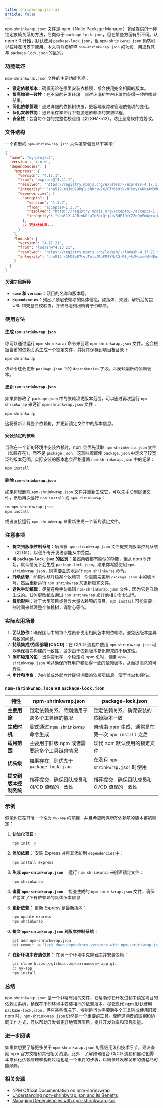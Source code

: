 ```yaml
---
title: shrinkwrap.json-ai
article: false
---
```


`npm-shrinkwrap.json` 文件是 npm（Node Package Manager）曾经提供的一种锁定依赖关系的方法，它类似于 `package-lock.json`，但在某些方面有所不同。从 npm 5.0 开始，默认使用 `package-lock.json`，但 `npm-shrinkwrap.json` 仍然可以在特定场景下使用。本文将详细解释 `npm-shrinkwrap.json` 的功能、用途及其与 `package-lock.json` 的区别。

### 功能概述

`npm-shrinkwrap.json` 文件的主要功能包括：

- **锁定依赖版本**：确保无论在哪里安装依赖项，都会使用完全相同的版本。
- **提高构建一致性**：在不同的开发环境、测试环境和生产环境中获得一致的构建结果。
- **简化依赖管理**：通过详细的依赖树快照，更容易跟踪和管理依赖项的变化。
- **优化安装性能**：通过缓存和并行下载加速依赖项的安装过程。
- **安全性**：包含每个包的完整性校验值（如 SHA-512），防止恶意软件或篡改。

### 文件结构

一个典型的 `npm-shrinkwrap.json` 文件通常包含以下字段：

```json
{
  "name": "my-project",
  "version": "1.0.0",
  "dependencies": {
    "express": {
      "version": "4.17.1",
      "from": "express@^4.17.1",
      "resolved": "https://registry.npmjs.org/express/-/express-4.17.1.tgz",
      "integrity": "sha512-mHJ9O79RqluphRrcw2X/GTh3k9tVv8YcoyY4Kkh4WDMUYKRZUq0h1o0w2rrrxBqM7L...",
      "dependencies": {
        "accepts": {
          "version": "1.3.7",
          "from": "accepts@~1.3.7",
          "resolved": "https://registry.npmjs.org/accepts/-/accepts-1.3.7.tgz",
          "integrity": "sha512-AJRrmNRLaTq6aiQfjzeV3dPIOfC7ZnQmFmDg+4iWrnnI..."
        },
        // 更多依赖项...
      }
    },
    "lodash": {
      "version": "4.17.21",
      "from": "lodash@^4.17.21",
      "resolved": "https://registry.npmjs.org/lodash/-/lodash-4.17.21.tgz",
      "integrity": "sha512-v2kDEe57lecTulaJRu8MSYNyl2rR5j+k/Mazc/bNNEn/PappfS..."
    }
  }
}
```

#### 关键字段解释

- **`name` 和 `version`**：项目的名称和版本号。
- **`dependencies`**：列出了顶层依赖项的具体信息，如版本、来源、解析后的包 URL 和完整性校验值，并递归地列出所有子依赖项。

### 使用方法

#### 生成 `npm-shrinkwrap.json`

你可以通过运行 `npm shrinkwrap` 命令来创建 `npm-shrinkwrap.json` 文件。这会根据当前的依赖关系生成一个锁定文件，并将其保存到项目根目录下：

```bash
npm shrinkwrap
```

该命令还会更新 `package.json` 中的 `dependencies` 字段，以反映最新的依赖版本。

#### 更新 `npm-shrinkwrap.json`

如果你修改了 `package.json` 中的依赖项或版本范围，可以通过再次运行 `npm shrinkwrap` 来更新 `npm-shrinkwrap.json` 文件：

```bash
npm shrinkwrap
```

这将重新计算整个依赖树，并更新锁定文件中的版本信息。

#### 安装锁定的依赖

当你在一个新的环境中安装依赖时，npm 会优先读取 `npm-shrinkwrap.json` 文件（如果存在），而不是 `package.json`。这意味着即使 `package.json` 中定义了较宽泛的版本范围，实际安装的版本也会严格遵循 `npm-shrinkwrap.json` 中的记录：

```bash
npm install
```

#### 删除 `npm-shrinkwrap.json`

如果你想删除 `npm-shrinkwrap.json` 文件并重新生成它，可以先手动删除该文件，然后再次运行 `npm install` 或 `npm shrinkwrap`：

```bash
rm npm-shrinkwrap.json
npm install
```

或者直接运行 `npm shrinkwrap` 来重新生成一个新的锁定文件。

### 注意事项

- **提交到版本控制系统**：确保将 `npm-shrinkwrap.json` 文件提交到版本控制系统（如 Git），以便所有开发者都能从中受益。
- **与 `package-lock.json` 的区别**：虽然两者都有类似的功能，但从 npm 5 开始，默认情况下会生成 `package-lock.json`。如果你希望使用 `npm-shrinkwrap.json`，则需要显式地运行 `npm shrinkwrap` 命令。
- **升级依赖**：如果你想升级某个依赖项，你需要先更新 `package.json` 中的版本号，然后重新运行 `npm shrinkwrap` 来更新锁定文件。
- **避免手动编辑**：尽量避免手动编辑 `npm-shrinkwrap.json` 文件，因为它是自动生成的。任何更改都应通过 `npm shrinkwrap` 或其他相关命令进行。
- **性能影响**：对于大型项目或包含大量依赖项的项目，`npm install` 可能需要一些时间来处理整个依赖树，请耐心等待。

### 实际应用场景

1. **团队协作**：确保团队中的每个成员都使用相同版本的依赖项，避免因版本差异导致的问题。
2. **持续集成/持续部署 (CI/CD)**：在 CI/CD 流程中使用 `npm-shrinkwrap.json` 可以确保每次构建的一致性，减少由于依赖版本变化带来的不确定性。
3. **发布稳定的包**：当你要发布一个稳定的 npm 包时，使用 `npm-shrinkwrap.json` 可以确保所有用户都获得一致的依赖版本，从而提高包的可靠性。
4. **审计和审查**：为内部或外部审计提供详细的依赖项信息，便于审查和评估。

### `npm-shrinkwrap.json` vs `package-lock.json`

| 特性                   | npm-shrinkwrap.json                         | package-lock.json                                  |
| ---------------------- | ------------------------------------------- | -------------------------------------------------- |
| **主要用途**           | 锁定依赖关系，特别适用于跨多个工具链的情况  | 锁定依赖关系，确保安装的依赖版本一致               |
| **生成时机**           | 显式通过 `npm shrinkwrap` 命令生成          | 自动由 npm 生成，通常是在第一次 `npm install` 之后 |
| **适用范围**           | 主要用于旧版 npm 或者需要跨多个工具链的情况 | 现代 npm 默认使用的锁定文件                        |
| **优先级**             | 如果存在，则优先于 `package-lock.json`      | 在没有 `npm-shrinkwrap.json` 时使用                |
| **提交到版本控制系统** | 推荐提交，确保团队成员和 CI/CD 流程的一致性 | 推荐提交，确保团队成员和 CI/CD 流程的一致性        |

### 示例

假设你正在开发一个名为 `my-app` 的项目，并且希望确保所有依赖项的版本都被锁定：

1. **初始化项目**：
   ```bash
   npm init -y
   ```

2. **添加依赖**：
   安装 Express 并将其添加到 `dependencies` 中：
   ```bash
   npm install express
   ```

3. **生成 `npm-shrinkwrap.json`**：
   运行 `npm shrinkwrap` 来创建锁定文件：
   ```bash
   npm shrinkwrap
   ```

4. **查看 `npm-shrinkwrap.json`**：
   检查生成的 `npm-shrinkwrap.json` 文件，确保它包含了所有依赖项的具体版本信息。

5. **更新依赖**：
   更新 Express 到最新版本：
   ```bash
   npm update express
   npm shrinkwrap
   ```

6. **提交 `npm-shrinkwrap.json` 到版本控制系统**：
   ```bash
   git add npm-shrinkwrap.json
   git commit -m "Lock down dependency versions with npm-shrinkwrap.json"
   ```

7. **在新环境中安装依赖**：
   在另一个环境中克隆仓库并安装依赖：
   ```bash
   git clone https://github.com/username/my-app.git
   cd my-app
   npm install
   ```

### 总结

`npm-shrinkwrap.json` 是一个非常有用的文件，它帮助你在开发过程中锁定项目的依赖关系树，确保在不同环境中安装相同的依赖版本。尽管现代 npm 默认使用 `package-lock.json`，但在某些情况下，特别是当你需要跨多个工具链或使用旧版 npm 时，`npm-shrinkwrap.json` 仍然是一个重要的工具。理解这两者的区别和协同工作方式，可以帮助开发者更好地管理项目，提升开发效率和项目质量。

### 进一步阅读

如果你想要了解更多关于 `npm-shrinkwrap.json` 的高级用法和技术细节，建议查阅 npm 官方文档和其他相关资源。此外，了解如何结合 CI/CD 流程和自动化脚本来优化依赖管理和构建过程也是一个重要的步骤，以确保开发和发布的流程尽可能顺畅。

### 相关资源

- [NPM Official Documentation on npm-shrinkwrap](https://docs.npmjs.com/cli/v8/commands/npm-shrinkwrap)
- [Understanding npm-shrinkwrap.json and Its Benefits](https://blog.logrocket.com/understanding-npm-shrinkwrap-json-and-its-benefits/)
- [Managing Dependencies with npm-shrinkwrap.json](https://www.freecodecamp.org/news/managing-dependencies-with-npm-shrinkwrap-json/)
